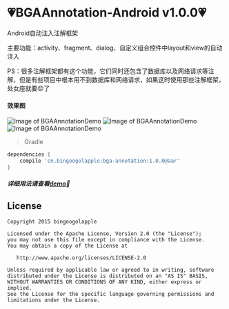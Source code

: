 :heartpulse:BGAAnnotation-Android v1.0.0:heartpulse:
====

Android自动注入注解框架

主要功能：activity、fragment、dialog、自定义组合控件中layout和view的自动注入

PS：很多注解框架都有这个功能，它们同时还包含了数据库以及网络请求等注解，但是有些项目中根本用不到数据库和网络请求，如果这时使用那些注解框架，处女座就要:angry:了

#### 效果图
![Image of BGAAnnotationDemo](http://bingoshare.u.qiniudn.com/LoonDemo3.gif)
![Image of BGAAnnotationDemo](http://bingoshare.u.qiniudn.com/LoonDemo1.gif)
![Image of BGAAnnotationDemo](http://bingoshare.u.qiniudn.com/LoonDemo2.gif)

>Gradle

```groovy
dependencies {
    compile 'cn.bingoogolapple:bga-annotation:1.0.0@aar'
}
```

##### 详细用法请查看[demo](https://github.com/bingoogolapple/BGAAnnotation-Android/tree/master/demo):feet:

## License

    Copyright 2015 bingoogolapple

    Licensed under the Apache License, Version 2.0 (the "License");
    you may not use this file except in compliance with the License.
    You may obtain a copy of the License at

       http://www.apache.org/licenses/LICENSE-2.0

    Unless required by applicable law or agreed to in writing, software
    distributed under the License is distributed on an "AS IS" BASIS,
    WITHOUT WARRANTIES OR CONDITIONS OF ANY KIND, either express or implied.
    See the License for the specific language governing permissions and
    limitations under the License.
